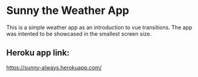 # Sunny the Weather App

This is a simple weather app as an introduction to vue transitions. The app was intented to be showcased in the smallest screen size. 

## Heroku app link:

https://sunny-always.herokuapp.com/
